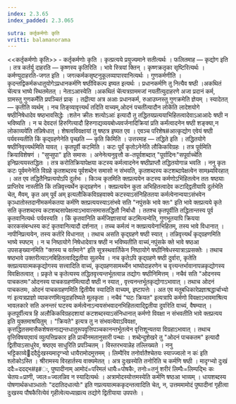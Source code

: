 ```yaml
---
index: 2.3.65
index_padded: 2.3.065

sutra: कर्तृकर्मणोः कृति
vritti: balamanorama
---
```


<<कर्तृकर्मणोः कृति>> - कर्तृकर्मणोः कृति । कृत्प्रत्यये प्रयुज्यमाने सतीत्यर्थः । फलितमाह — कृद्योग इति । तत्र कर्तर्यु दाहरति — कृष्णस्य कृतिरिति । भावे स्त्रियां क्तिन् । कृष्णक्रतृका सृष्टिरित्यर्थः । कर्मण्युदाहरति-जगत इति । जगत्कर्मकसृष्टनुकूलव्यापारवानित्यर्थः । गुणकर्मणीति । कृदन्तद्विकर्मकधातुयोगेऽप्रधानकर्मणि षष्ठीविकल्प इष्यत इत्यर्थः । प्रधानकर्मणि तु नित्यैव षष्ठी ।अकथितं चे॑त्यत्र भाष्ये स्थितमेतत् । नेताऽआस्येति ।अकथितं चे॑त्यत्रग्राममजां नयती॑त्युदाहरणे अजा प्रदानं कर्म, ग्रामस्तु गुणकर्मेति प्रपञ्चितं प्राक् । तद्रीत्या अत्र अआः प्रधानकर्म, रुआउघ्नस्तु गुणक्रमेति ज्ञेयम् । स्यादेतत् — कृतीति व्यर्थम् । नच तिङ्व्यावृत्त्यर्थं तदिति वाच्यम्,ओदनं पचती॑त्यादौन लोके॑ति लादेशयोगे षष्ठीनिषेधादेव षष्ठभावसिद्धेः ।शतेन क्रीतः शत्योऽआः॑ इत्यादौ तु तद्धितयप्रत्ययाभिहितत्वादेवाऽआआदेः षष्ठी न भविष्यति । न च देवदत्तं हिरुगित्यादौ हिरुगाद्यव्ययबोध्यवर्जनादिक्रियां प्रति कर्मंत्वादनेन षष्ठी शङ्क्या,न लोकाव्यये॑ति तन्निषेधात् । शेषत्वविवक्षायां तु षष्ठत्र इष्यत एव । एवञ्च परिशेष#आत्कृद्योग एवेयं षष्ठी पर्यवस्यतीति किं कृद्ग्रहणेनेति पृच्छति — कृति किमिति । उत्तरमाह — तद्धिते इति । तद्धितयोगे षष्ठीनिवृत्त्यर्थमिति यावत् । कृतपूर्वी कटमिति । कटः पूर्वं कृतोऽनेनेति लौकिकविग्रहः । तत्र पूर्वमिति क्रियाविशेषणं । "सुप्सुपा" इति समासः । अनेनेत्यनुवृत्तौ क-तपूर्वशब्दात् "पूर्वादिनः"सपूर्वाच्चे॑ति इनिप्रत्ययस्तद्धितः । तत्र करोतिक्रियापेक्षया कटस्य कर्मत्वादनेन षष्ठीप्राप्तौ तद्धितयोगान्न भवति । ननु कृतः कटः पूर्वमनेनेति विग्रहे कृतशब्दस्य पूर्वशब्देन समासो न संभवति, कृतशब्दस्य कटशब्दापेक्षत्वेन सामथ्र्यविरहात् । अत एव तद्धितैनिप्रत्ययोऽपि दुर्लभः । किञ्च कृतमिति क्तप्रत्ययेन कटस्य कर्मणोऽभिंहितत्वेन ततः षष्ठ्याः प्राप्तिरेव नास्तीति किं तन्निवृत्त्यर्थेन कृद्ग्रहणेन  । क्तप्रत्ययेन कुता अभिहितत्वादेव कटाद्द्वितीयापि दुर्लभेति चेत्, मैवम्, कृत अम् पूर्वं अम् इत्यलौकिकविग्रहवाक्ये कटस्याऽसंनिहिततया कर्मत्वेनान्वयाऽसंभवेन कृञ्धातोस्तदानीमकर्मकतया कर्मणि क्तप्रत्ययस्याऽसंभवे सति "नपुंसके भावे क्तः" इति भावे क्तप्रत्यये कृते सति कृतशब्दस्य कटशब्दसापेक्षत्वाऽभावात्समासतद्धितौ निर्बाधौ । ततश्च कृतपूर्वीति तद्धितान्तस्य पूर्व कृतवानित्यर्थः पर्यवस्यति । किं कृतवानिति कर्मजिज्ञासायां कटमित्यन्वेति, गुणभूतयापि क्रियया कारकसंबन्धस्य कटं कृतवानित्यादौ दर्शनात् । तच्च कर्मत्वं न क्तप्रत्ययेनाभिहितम्, तस्य भावे विधानात् । नापीनिप्रत्ययेन, तस्य कर्तरि विधानात् । तथाच असति कृद्ग्रहणे षष्ठी स्यात् । तन्निवृत्त्यर्थं कृद्ग्रहणमिति भाष्ये स्पष्टम् । न च निष्ठायोगे निषेधादेवात्र षष्ठी न भविष्यतीति वाच्यं,नपुंसके क्ते भावे षष्ठआ उपसङ्ख्यान॑मिति "क्तस्य च वर्तमाने" इति सूत्रस्थवार्तिकेन निष्ठायोगे षष्ठीनिषेधस्यात्राऽप्रसक्तेः । तथाच षष्ठभावे उक्तरीत्याऽनबिहितत्वाद्द्वितीया सुलभैव । नच कृतेऽपि कृद्ग्रहणे षष्ठी दुर्वारा, कृतेति क्तप्रत्ययात्मककृद्योगस्य सत्त्वादिति वाच्यं, कृद्ग्रहणसामर्थ्येन भाष्योदाहरणेन च वृत्त्यन्तर्भावानापन्नकृद्योगस्य विवक्षितत्वात् । प्रकृते च कृतेत्यस्य तद्धितवृत्त्यन्तर्भूतत्वान्न तद्योगः षष्ठीनिमित्तम् । नचैवं सति "ओदनस्य पाचकतमः"ओदनस्य पाचकग्रहण॑मित्यादौ षष्ठी न स्यात् , वृत्त्यनन्तर्भूतकृद्योगाऽभावात् । तथाच ओदनं पाचकतमः, ओदनं पाचकग्रहणमिति द्वितीयैव स्यादिति वाच्यम्, इष्टापत्तेः । अत एव मतुबधिकारेप्रज्ञाश्रद्धार्चाभ्यो णः॑ इत्यत्रप्राज्ञो व्याकरण॑मित्युदाहरिष्यते मूलकृता । नचैवं "घटः क्रियत" इत्यत्रापि कर्मणो विवक्षाऽभावमाश्रित्य भावलकारे सति अनन्तरं घटस्य कर्मत्वेनाऽन्वयसंभवादनभिहितत्वाद्द्वितीया दुर्वारेति वाच्यं, वैषम्यात् । कृतपूर्वीत्यत्र हि अलौकिकविग्रहदशायां कटशब्दस्याऽसंनिधानात् कर्मणो विवक्षा न संभवतीति भावे क्तप्रत्यय इति युक्तमाश्रयितुम् । "क्रियते" इत्यत्र तु न संभवत्येवाऽविवक्षा, कृत्तद्धितसमासैकशेषसनाद्यन्तधातुरूपवृत्तिपञ्चकानन्तर्भूतत्वेन वृत्तिशून्यतया विग्रहाऽभावात् । तथाच वृत्तिविषयएवायं व्युत्पत्तिप्रकार इति प्राचीनमतानुसारी पन्थाः । शब्देन्दुशेखरे तु "ओदनं पाचकतम" इत्यादौ द्वितीयाऽसाधुरेव, षष्ठएव साधुरिति प्रपञ्चितम् । विस्तरभयान्नेह तल्लिख्यते । ननु भट्टिकाव्येददैर्दुःखस्यमादृग्भ्यो धायैरामोदमुत्तमम् । लिम्पैरिव तनोर्वातैश्चेतयः स्याज्ज्वलो न कः॑ इति श्लोकोऽस्ति । श्रीरामस्य विरहार्तस्य वाक्यमेतत् । अत्र दुःखस्येति तनोरिति च कर्मणि षष्ठी । मादृग्भ्यो दुःखं ददैः=ददद्भ#इ#ः, पुष्पादीनाम् आमोदं=परिमलं धायैः=पोषकैः, तनोः=तनुं शरीरं लिम्पैः=लिम्पद्भिः कः चेतयः=प्राणी, ज्वलः=ज्वलन्निव न स्यादित्यर्थः । अत्रामोदस्योत्तमस्येति कर्मणि षष्ठआ भाव्यम् । धायशब्दस्य पोषणार्थकधाञ्धातोः "ददातिदधात्योः" इति णप्रत्ययात्मककृदन्तत्वादिति चेत्, न, उत्तममामोदं पुष्पादीनां गृहीत्वा दुःखस्य पौषकैरित्येवं गृहीत्वेत्यध्याह्मत्य तद्योगे द्वितीयाया उपपत्तेः ।
